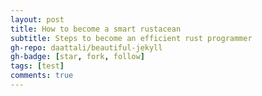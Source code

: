 ```yaml
---
layout: post
title: How to become a smart rustacean 
subtitle: Steps to become an efficient rust programmer 
gh-repo: daattali/beautiful-jekyll
gh-badge: [star, fork, follow]
tags: [test]
comments: true
---
```


